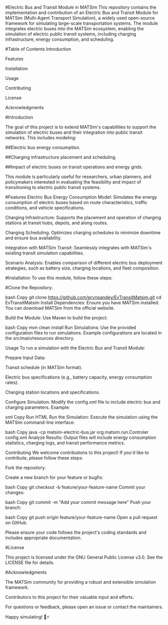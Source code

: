 #Electric Bus and Transit Module in MATSim
This repository contains the implementation and contribution of an Electric Bus and Transit Module for MATSim (Multi-Agent Transport Simulation), a widely used open-source framework for simulating large-scale transportation systems. The module integrates electric buses into the MATSim ecosystem, enabling the simulation of electric public transit systems, including charging infrastructure, energy consumption, and scheduling.

#Table of Contents
Introduction

Features

Installation

Usage

Contributing

License

Acknowledgments

#Introduction

The goal of this project is to extend MATSim's capabilities to support the simulation of electric buses and their integration into public transit networks. This includes modeling:

##Electric bus energy consumption.

##Charging infrastructure placement and scheduling.

##Impact of electric buses on transit operations and energy grids.

This module is particularly useful for researchers, urban planners, and policymakers interested in evaluating the feasibility and impact of transitioning to electric public transit systems.

#Features
Electric Bus Energy Consumption Model: Simulates the energy consumption of electric buses based on route characteristics, traffic conditions, and vehicle specifications.

Charging Infrastructure: Supports the placement and operation of charging stations at transit hubs, depots, and along routes.

Charging Scheduling: Optimizes charging schedules to minimize downtime and ensure bus availability.

Integration with MATSim Transit: Seamlessly integrates with MATSim's existing transit simulation capabilities.

Scenario Analysis: Enables comparison of different electric bus deployment strategies, such as battery size, charging locations, and fleet composition.

#Installation
To use this module, follow these steps:

#Clone the Repository:

bash
Copy
git clone https://github.com/prvnpandey/EvTransitMatsim.git
cd EvTransitMatsim
Install Dependencies:
Ensure you have MATSim installed. You can download MATSim from the official website.

Build the Module:
Use Maven to build the project:

bash
Copy
mvn clean install
Run Simulations:
Use the provided configuration files to run simulations. Example configurations are located in the src/main/resources directory.

Usage
To run a simulation with the Electric Bus and Transit Module:

Prepare Input Data:

Transit schedule (in MATSim format).

Electric bus specifications (e.g., battery capacity, energy consumption rates).

Charging station locations and specifications.

Configure Simulation:
Modify the config.xml file to include electric bus and charging parameters. Example:

xml
Copy
<module name="electricBus">
    <param name="batteryCapacity" value="300" /> <!-- in kWh -->
    <param name="chargingPower" value="150" /> <!-- in kW -->
    <param name="chargingStationsFile" value="path/to/charging/stations.xml" />
</module>
Run HTML
Run the Simulation:
Execute the simulation using the MATSim command-line interface:

bash
Copy
java -cp matsim-electric-bus.jar org.matsim.run.Controler config.xml
Analyze Results:
Output files will include energy consumption statistics, charging logs, and transit performance metrics.

Contributing
We welcome contributions to this project! If you'd like to contribute, please follow these steps:

Fork the repository.

Create a new branch for your feature or bugfix:

bash
Copy
git checkout -b feature/your-feature-name
Commit your changes:

bash
Copy
git commit -m "Add your commit message here"
Push your branch:

bash
Copy
git push origin feature/your-feature-name
Open a pull request on GitHub.

Please ensure your code follows the project's coding standards and includes appropriate documentation.

#License

This project is licensed under the GNU General Public License v3.0. See the LICENSE file for details.

#Acknowledgments

The MATSim community for providing a robust and extensible simulation framework.

Contributors to this project for their valuable input and efforts.

For questions or feedback, please open an issue or contact the maintainers.

Happy simulating! 🚌⚡